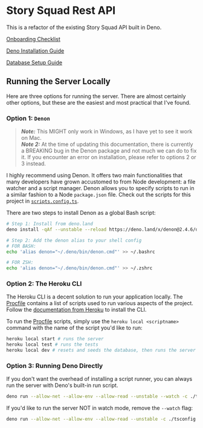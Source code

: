 # Story Squad Rest API

This is a refactor of the existing Story Squad API built in Deno.

[Onboarding Checklist](./docs/Onboarding.md)

[Deno Installation Guide](./docs/DenoSetup.md)

[Database Setup Guide](./docs/DBSetup.md)

## Running the Server Locally

Here are three options for running the server. There are almost certainly other options, but these are the easiest and most practical that I've found.

### Option 1: `Denon`

> **_Note:_** This MIGHT only work in Windows, as I have yet to see it work on Mac.  
> **_Note 2:_** At the time of updating this documentation, there is currently a BREAKING bug in the Denon package and not much we can do to fix it. If you encounter an error on installation, please refer to options 2 or 3 instead.

I highly recommend using Denon. It offers two main functionalities that many developers have grown accustomed to from Node development: a file watcher and a script manager. Denon allows you to specify scripts to run in a similar fashion to a Node `package.json` file. Check out the scripts for this project in [`scripts.config.ts`](./scripts.config.ts).

There are two steps to install Denon as a global Bash script:

```bash
# Step 1: Install from deno.land
deno install -qAf --unstable --reload https://deno.land/x/denon@2.4.6/denon.ts

# Step 2: Add the denon alias to your shell config
# FOR BASH:
echo 'alias denon="~/.deno/bin/denon.cmd"' >> ~/.bashrc

# FOR ZSH:
echo 'alias denon="~/.deno/bin/denon.cmd"' >> ~/.zshrc
```

### Option 2: The Heroku CLI

The Heroku CLI is a decent solution to run your application locally. The [Procfile](./Procfile) contains a list of scripts used to run various aspects of the project. Follow the [documentation from Heroku](https://devcenter.heroku.com/articles/heroku-cli) to install the CLI.

To run the [Procfile](./Procfile) scripts, simply use the `heroku local <scriptname>` command with the name of the script you'd like to run:

```bash
heroku local start # runs the server
heroku local test # runs the tests
heroku local dev # resets and seeds the database, then runs the server
```

### Option 3: Running Deno Directly

If you don't want the overhead of installing a script runner, you can always run the server with Deno's built-in run script.

```bash
deno run --allow-net --allow-env --allow-read --unstable --watch -c ./tsconfig.json src/mod.ts start
```

If you'd like to run the server NOT in watch mode, remove the `--watch` flag:

```bash
deno run --allow-net --allow-env --allow-read --unstable -c ./tsconfig.json src/mod.ts start
```
